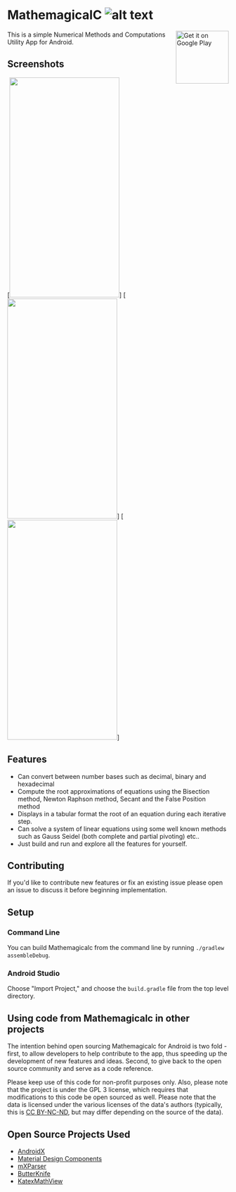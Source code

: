 # MathemagicalC  ![alt text](https://travis-ci.com/rafsanjani/Numericals-Android.svg?token=65WwiWJdxPr2FAs6Lim2&branch=master)

[<img align="right" alt="Get it on Google Play" height="120" src="https://play.google.com/intl/en_us/badges/images/generic/en_badge_web_generic.png">](https://play.google.com/store/apps/details?id=com.foreverrafs.numericals)

This is a simple Numerical Methods and Computations Utility App for Android.

## Screenshots
[<img height="500" width="250" src="https://github.com/rafsanjani/Numericals-Android/blob/master/app/screenshots/Screenshot_1564344442.png">]
[<img height="500" width="250" src="https://github.com/rafsanjani/Numericals-Android/blob/master/app/screenshots/Screenshot_1564344447.png">]
[<img height="500" width="250" src="https://github.com/rafsanjani/Numericals-Android/blob/master/app/screenshots/Screenshot_1564344486.png">]




## Features
* Can convert between number bases such as decimal, binary and hexadecimal
* Compute the root approximations of equations using the Bisection method, Newton Raphson method, Secant and the False Position method
* Displays in a tabular format the root of an equation during each iterative step.
* Can solve a system of linear equations using some well known methods such as Gauss Seidel (both complete and partial pivoting) etc..
* Just build and run and explore all the features for yourself. 

## Contributing

If you'd like to contribute new features or fix an existing issue please open an issue to discuss it before beginning implementation.


## Setup

### Command Line

You can build Mathemagicalc from the command line by running `./gradlew assembleDebug`.

### Android Studio

Choose "Import Project," and choose the `build.gradle` file from the top level directory.

## Using code from Mathemagicalc in other projects

The intention behind open sourcing Mathemagicalc for Android is two fold - first, to allow developers to help contribute to the app, thus speeding up the development of new features and ideas. Second, to give back to the open source community and serve as a code reference.

Please keep use of this code for non-profit purposes only. Also, please note that the project is under the GPL 3 license, which requires that modifications to this code be open sourced as well. Please note that the data is licensed under the various licenses of the data's authors (typically, this is [CC BY-NC-ND](https://creativecommons.org/licenses/by-nc-nd/2.0/), but may differ depending on the source of the data).


## Open Source Projects Used

* [AndroidX](https://developer.android.com/jetpack/androidx/)
* [Material Design Components](https://github.com/material-components/material-components-android)
* [mXParser](https://github.com/mariuszgromada/mXparser)
* [ButterKnife](https://github.com/JakeWharton/butterknife)
* [KatexMathView]()

